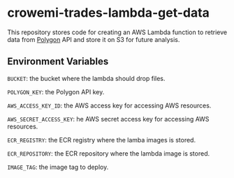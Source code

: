 # crowemi-trades-lambda-get-data
This repository stores code for creating an AWS Lambda function to retrieve data from [Polygon](https://polygon.io/) API and store it on S3 for future analysis.

## Environment Variables
`BUCKET`: the bucket where the lambda should drop files.

`POLYGON_KEY`: the Polygon API key.

`AWS_ACCESS_KEY_ID`: the AWS access key for accessing AWS resources.

`AWS_SECRET_ACCESS_KEY`: he AWS secret access key for accessing AWS resources.

`ECR_REGISTRY`: the ECR registry where the lamba images is stored.

`ECR_REPOSITORY`: the ECR repository where the lambda image is stored.

`IMAGE_TAG`: the image tag to deploy.
